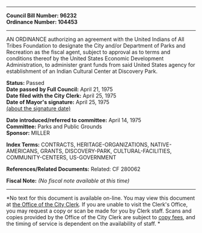 * * * * *  
  
**Council Bill Number: [](#h0)[](#h2)96232**   
**Ordinance Number: 104453**  
  
* * * * *  
  
AN ORDINANCE authorizing an agreement with the United Indians of All Tribes Foundation to designate the City and/or Department of Parks and Recreation as the fiscal agent, subject to approval as to terms and conditions thereof by the United States Economic Development Administration, to administer grant funds from said United States agency for establishment of an Indian Cultural Center at Discovery Park.  
  
**Status:** Passed   
**Date passed by Full Council:** April 21, 1975   
**Date filed with the City Clerk:** April 25, 1975   
**Date of Mayor's signature:** April 25, 1975   
[(about the signature date)](/~public/approvaldate.htm)   
  
  
**Date introduced/referred to committee:** April 14, 1975   
**Committee:** Parks and Public Grounds   
**Sponsor:** MILLER   
  
**Index Terms:** CONTRACTS, HERITAGE-ORGANIZATIONS, NATIVE-AMERICANS, GRANTS, DISCOVERY-PARK, CULTURAL-FACILITIES, COMMUNITY-CENTERS, US-GOVERNMENT  
  
**References/Related Documents:** Related: CF 280062  
  
**Fiscal Note:** *(No fiscal note available at this time)*  
  
* * * * *  
  
*No text for this document is available on-line. You may view this document at [the Office of the City Clerk](http://www.seattle.gov/leg/clerk/contactUs.htm). If you are unable to visit the Clerk's Office, you may request a copy or scan be made for you by Clerk staff. Scans and copies provided by the Office of the City Clerk are subject to [copy fees](http://clerk.seattle.gov/~public/clerkfees.htm), and the timing of service is dependent on the availability of staff. *  
  
  
